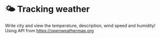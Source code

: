 # 🌤️ **Tracking weather**

Write city and view the temperature, description, wind speed and humidity!
Using API from https://openweathermap.org
